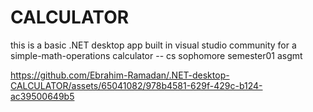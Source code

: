 # CALCULATOR
this is a basic .NET desktop app built in visual studio community for a simple-math-operations calculator -- cs sophomore semester01 asgmt

<be/>

https://github.com/Ebrahim-Ramadan/.NET-desktop-CALCULATOR/assets/65041082/978b4581-629f-429c-b124-ac39500649b5

